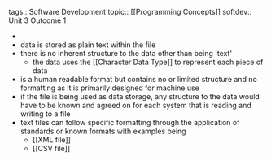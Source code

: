 tags:: Software Development
topic:: [[Programming Concepts]]
softdev:: Unit 3 Outcome 1

-
- data is stored as plain text within the file
- there is no inherent structure to the data other than being 'text'
	- the data uses the [[Character Data Type]] to represent each piece of data
- is a human readable format but contains no or limited structure and no formatting as it is primarily designed for machine use
- if the file is being used as data storage, any structure to the data would have to be known and agreed on for each system that is reading and writing to a file
- text files can follow specific formatting through the application of standards or known formats with examples being
	- [[XML file]]
	- [[CSV file]]